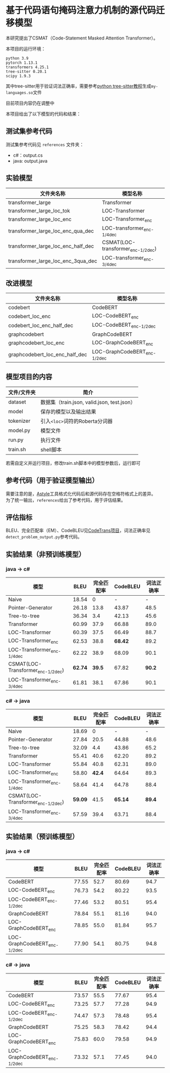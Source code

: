 # 基于代码语句掩码注意力机制的源代码迁移模型

本研究提出了CSMAT（Code-Statement Masked Attention Transformer）。

本项目的运行环境：
```
python 3.9
pytorch 1.13.1
transformers 4.25.1
tree-sitter 0.20.1
scipy 1.9.3
```
其中tree-sitter用于验证词法正确率，需要参考[python tree-sitter教程](https://github.com/tree-sitter/py-tree-sitter)生成`my-languages.so`文件

目前项目内容仍在调整中

本项目给出了以下模型的代码和结果： 

## 测试集参考代码

测试集参考代码见 `references` 文件夹：
- c#：output.cs
- java: output.java

## 实验模型

| 文件夹名称                         | 模型名称                                    |
| ---------------------------------- | ------------------------------------------- |
| transformer_large                  | Transformer                                 |
| transformer_large_loc_tok          | LOC-Transformer                             |
| transformer_large_loc_enc          | LOC-Transformer<sub>enc</sub>               |
| transformer_large_loc_enc_qua_dec  | LOC-transformer<sub>enc-1/4dec</sub>        |
| transformer_large_loc_enc_half_dec | CSMAT(LOC-transformer<sub>enc-1/2dec</sub>) |
| transformer_large_loc_enc_3qua_dec | LOC-transformer<sub>enc-3/4dec</sub>        |

## 改进模型
| 文件夹名称                     | 模型名称                               |
| ------------------------------ | -------------------------------------- |
| codebert                       | CodeBERT                               |
| codebert_loc_enc               | LOC-CodeBERT<sub>enc</sub>             |
| codebert_loc_enc_half_dec      | LOC-CodeBERT<sub>enc-1/2dec</sub>      |
| graphcodebert                  | GraphCodeBERT                          |
| graphcodebert_loc_enc          | LOC-GraphCodeBERT<sub>enc</sub>        |
| graphcodebert_loc_enc_half_dec | LOC-GraphCodeBERT<sub>enc-1/2dec</sub> |

## 模型项目的内容

| 文件/文件夹 | 简介                                        |
| ----------- | ------------------------------------------- |
| dataset     | 数据集（train.json, valid.json, test.json） |
| model       | 保存的模型以及输出结果                      |
| tokenizer   | 引入`<loc>`词符的Roberta分词器              |
| model.py    | 模型文件                                    |
| run.py      | 执行文件                                    |
| train.sh    | shell脚本                                   |

若需自定义并运行项目，修改train.sh脚本中的模型参数后，运行即可

## 参考代码（用于验证模型输出）

需要注意的是，[Astyle](https://astyle.sourceforge.net/)工具格式化代码后和源代码存在空格符格式上的差异。  
为了统一输出，`references`给出了参考代码，用于评估结果。  

## 评估指标
BLEU、完全匹配率（EM）、CodeBLEU见[CodeTrans项目](https://github.com/microsoft/CodeXGLUE/tree/main/Code-Code/code-to-code-trans)，词法正确率见`detect_problem_output.py`参考代码。

## 实验结果（非预训练模型）
### java -> c#
| 模型                                        | BLEU      | 完全匹配率 | CodeBLEU  | 词法正确率 |
| ------------------------------------------- | --------- | ---------- | --------- | ---------- |
| Naive                                       | 18.54     | 0          | -         | -          |
| Pointer-Generator                           | 26.18     | 13.8       | 43.87     | 48.5       |
| Tree-to-tree                                | 36.34     | 3.4        | 42.13     | 45.6       |
| Transformer                                 | 60.99     | 37.9       | 66.88     | 89.0       |
| LOC-Transformer                             | 60.39     | 37.5       | 66.49     | 88.7       |
| LOC-Transformer<sub>enc</sub>               | 62.53     | 38.8       | **68.42** | 89.2       |
| LOC-Transformer<sub>enc-1/4dec</sub>        | 62.22     | 38.9       | 68.09     | 90.1       |
| CSMAT(LOC-Transformer<sub>enc-1/2dec</sub>) | **62.74** | **39.5**   | 67.82     | **90.2**   |
| LOC-Transformer<sub>enc-3/4dec</sub>        | 61.81     | 38.1       | 67.86     | 90.1       |

### c# -> java
| 模型                                        | BLEU      | 完全匹配率 | CodeBLEU  | 词法正确率 |
| ------------------------------------------- | --------- | ---------- | --------- | ---------- |
| Naive                                       | 18.69     | 0          | -         | -          |
| Pointer-Generator                           | 27.84     | 20.5       | 44.88     | 48.6       |
| Tree-to-tree                                | 32.09     | 4.4        | 43.86     | 65.2       |
| Transformer                                 | 55.41     | 40.6       | 62.20     | 89.2       |
| LOC-Transformer                             | 55.84     | 40.8       | 62.31     | 89.0       |
| LOC-Transformer<sub>enc</sub>               | 58.80     | **42.4**   | 64.64     | 89.3       |
| LOC-Transformer<sub>enc-1/4dec</sub>        | 58.64     | 41.4       | 64.78     | 88.4       |
| CSMAT(LOC-Transformer<sub>enc-1/2dec</sub>) | **59.09** | 41.5       | **65.14** | **89.4**   |
| LOC-Transformer<sub>enc-3/4dec</sub>        | 57.59     | 39.4       | 63.71     | 88.4       |

## 实验结果（预训练模型）
### java -> c#
| 模型                                   | BLEU  | 完全匹配率 | CodeBLEU | 词法正确率 |
| -------------------------------------- | ----- | ---------- | -------- | ---------- |
| CodeBERT                               | 77.55 | 52.7       | 80.69    | 94.7       |
| LOC-CodeBERT<sub>enc</sub>             | 76.73 | 54.2       | 80.22    | 93.5       |
| LOC-CodeBERT<sub>enc-1/2dec</sub>      | 77.46 | 53.2       | 80.51    | 95.4       |
| GraphCodeBERT                          | 78.84 | 55.1       | 81.16    | 94.0       |
| LOC-GraphCodeBERT<sub>enc</sub>        | 78.85 | 55.0       | 81.84    | 95.7       |
| LOC-GraphCodeBERT<sub>enc-1/2dec</sub> | 77.90 | 54.1       | 80.75    | 94.8       |

### c# -> java
| 模型                                   | BLEU  | 完全匹配率 | CodeBLEU | 词法正确率 |
| -------------------------------------- | ----- | ---------- | -------- | ---------- |
| CodeBERT                               | 73.57 | 55.5       | 77.67    | 95.4       |
| LOC-CodeBERT<sub>enc</sub>             | 73.25 | 57.7       | 77.28    | 94.9       |
| LOC-CodeBERT<sub>enc-1/2dec</sub>      | 74.47 | 57.3       | 78.48    | 95.4       |
| GraphCodeBERT                          | 75.25 | 58.3       | 78.42    | 94.4       |
| LOC-GraphCodeBERT<sub>enc</sub>        | 75.83 | 60.0       | 79.58    | 94.9       |
| LOC-GraphCodeBERT<sub>enc-1/2dec</sub> | 73.32 | 57.1       | 77.45    | 94.0       |